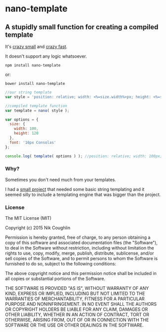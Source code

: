 # nano-template
## A stupidly small function for creating a compiled template

It's [crazy small](https://twitter.com/nrknthuk/status/630498001937526784) and [crazy fast](http://jsperf.com/nano-template).

It doesn't support any logic whatsoever.

`npm install nano-template`

or:

`bower install nano-template`

```javascript
//our string template
var style = 'position: relative; width: <%=size.width%>px; height: <%=size.height%>px; font: \'<%=font%>\'';

//compiled template function
var template = nano( style );

var options = {
  size: {
    width: 100,
    height: 120
  },
  font: '16px Consolas'
};

console.log( template( options ) ); //position: relative; width: 100px; height: 120px; font: '16px Consolas'
```

### Why?

Sometimes you don't need much from your templates. 

I had a [small project](https://github.com/nrkn/text-mode) that needed some basic string templating and it seemed silly to include a templating engine that was bigger than the project.

### License

The MIT License (MIT)

Copyright (c) 2015 Nik Coughlin

Permission is hereby granted, free of charge, 
to any person obtaining a copy of this software and 
associated documentation files (the "Software"), to 
deal in the Software without restriction, including 
without limitation the rights to use, copy, modify, 
merge, publish, distribute, sublicense, and/or sell 
copies of the Software, and to permit persons to whom 
the Software is furnished to do so, 
subject to the following conditions:

The above copyright notice and this permission notice 
shall be included in all copies or substantial portions of the Software.

THE SOFTWARE IS PROVIDED "AS IS", WITHOUT WARRANTY OF ANY KIND, 
EXPRESS OR IMPLIED, INCLUDING BUT NOT LIMITED TO THE WARRANTIES 
OF MERCHANTABILITY, FITNESS FOR A PARTICULAR PURPOSE AND NONINFRINGEMENT. 
IN NO EVENT SHALL THE AUTHORS OR COPYRIGHT HOLDERS BE LIABLE FOR 
ANY CLAIM, DAMAGES OR OTHER LIABILITY, WHETHER IN AN ACTION OF CONTRACT, 
TORT OR OTHERWISE, ARISING FROM, OUT OF OR IN CONNECTION WITH THE 
SOFTWARE OR THE USE OR OTHER DEALINGS IN THE SOFTWARE.
